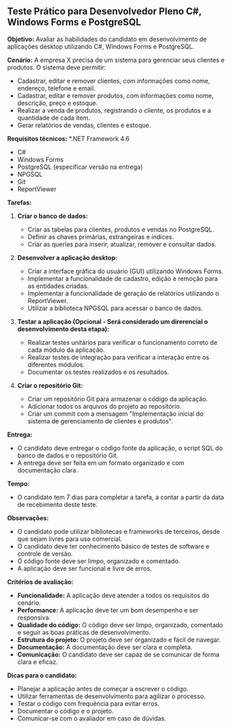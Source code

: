## Teste Prático para Desenvolvedor Pleno C#, Windows Forms e PostgreSQL

**Objetivo:** Avaliar as habilidades do candidato em desenvolvimento de aplicações desktop utilizando C#, Windows Forms e PostgreSQL.

**Cenário:** A empresa X precisa de um sistema para gerenciar seus clientes e produtos. O sistema deve permitir:

* Cadastrar, editar e remover clientes, com informações como nome, endereço, telefone e email.
* Cadastrar, editar e remover produtos, com informações como nome, descrição, preço e estoque.
* Realizar a venda de produtos, registrando o cliente, os produtos e a quantidade de cada item.
* Gerar relatórios de vendas, clientes e estoque.

**Requisitos técnicos:**
*.NET Framework 4.6
* C#
* Windows Forms
* PostgreSQL (especificar versão na entrega)
* NPGSQL
* Git
* ReportViewer

**Tarefas:**

1. **Criar o banco de dados:**
    * Criar as tabelas para clientes, produtos e vendas no PostgreSQL.
    * Definir as chaves primárias, estrangeiras e índices.
    * Criar as queries para inserir, atualizar, remover e consultar dados.

2. **Desenvolver a aplicação desktop:**
    * Criar a interface gráfica do usuário (GUI) utilizando Windows Forms.
    * Implementar a funcionalidade de cadastro, edição e remoção para as entidades criadas.
    * Implementar a funcionalidade de geração de relatórios utilizando o ReportViewer.
    * Utilizar a biblioteca NPGSQL para acessar o banco de dados.

3. **Testar a aplicação (Opcional - Será considerado um direrencial o desenvolvimento desta etapa):**
    * Realizar testes unitários para verificar o funcionamento correto de cada módulo da aplicação.
    * Realizar testes de integração para verificar a interação entre os diferentes módulos.
    * Documentar os testes realizados e os resultados.

4. **Criar o repositório Git:**
    * Criar um repositório Git para armazenar o código da aplicação.
    * Adicionar todos os arquivos do projeto ao repositório.
    * Criar um commit com a mensagem "Implementação inicial do sistema de gerenciamento de clientes e produtos".

**Entrega:**

* O candidato deve entregar o código fonte da aplicação, o script SQL do banco de dados e o repositório Git.
* A entrega deve ser feita em um formato organizado e com documentação clara.

**Tempo:**

* O candidato tem 7 dias para completar a tarefa, a contar a partir da data de recebimento deste teste.

**Observações:**

* O candidato pode utilizar bibliotecas e frameworks de terceiros, desde que sejam livres para uso comercial.
* O candidato deve ter conhecimento básico de testes de software e controle de versão.
* O código fonte deve ser limpo, organizado e comentado.
* A aplicação deve ser funcional e livre de erros.

**Critérios de avaliação:**

* **Funcionalidade:** A aplicação deve atender a todos os requisitos do cenário.
* **Performance:** A aplicação deve ter um bom desempenho e ser responsiva.
* **Qualidade do código:** O código deve ser limpo, organizado, comentado e seguir as boas práticas de desenvolvimento.
* **Estrutura do projeto:** O projeto deve ser organizado e fácil de navegar.
* **Documentação:** A documentação deve ser clara e completa.
* **Comunicação:** O candidato deve ser capaz de se comunicar de forma clara e eficaz.

**Dicas para o candidato:**

* Planejar a aplicação antes de começar a escrever o código.
* Utilizar ferramentas de desenvolvimento para agilizar o processo.
* Testar o código com frequência para evitar erros.
* Documentar o código e o projeto.
* Comunicar-se com o avaliador em caso de dúvidas.
